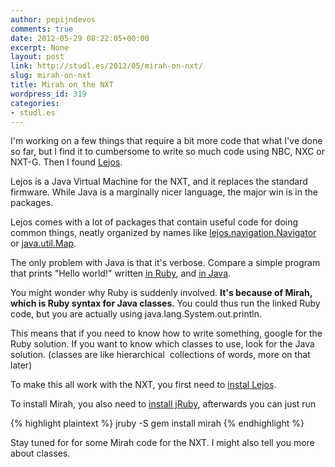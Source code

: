 ```yaml
---
author: pepijndevos
comments: true
date: 2012-05-29 08:22:05+00:00
excerpt: None
layout: post
link: http://studl.es/2012/05/mirah-on-nxt/
slug: mirah-on-nxt
title: Mirah on the NXT
wordpress_id: 319
categories:
- studl.es
---
```


I'm working on a few things that require a bit more code that what I've done so far, but I find it to cumbersome to write so much code using NBC, NXC or NXT-G. Then I found <a href="http://lejos.sourceforge.net/">Lejos</a>.

Lejos is a Java Virtual Machine for the NXT, and it replaces the standard firmware. While Java is a marginally nicer language, the major win is in the packages.

Lejos comes with a lot of packages that contain useful code for doing common things, neatly organized by names like <a href="http://lejos.sourceforge.net/nxt/nxj/api/lejos/robotics/navigation/Navigator.html">lejos.navigation.Navigator</a> or <a href="http://lejos.sourceforge.net/nxt/nxj/api/java/util/Map.html">java.util.Map</a>.

The only problem with Java is that it's verbose. Compare a simple program that prints "Hello world!" written <a href="http://rosettacode.org/wiki/Hello_world/Text#Ruby">in Ruby</a>, and <a href="http://rosettacode.org/wiki/Hello_world/Text#Java">in Java</a>.

You might wonder why Ruby is suddenly involved. <strong>It's because of Mirah, which is Ruby syntax for Java classes. </strong>You could thus run the linked Ruby code, but you are actually using java.lang.System.out.println.

This means that if you need to know how to write something, google for the Ruby solution. If you want to know which classes to use, look for the Java solution. (classes are like hierarchical  collections of words, more on that later)

To make this all work with the NXT, you first need to <a href="http://lejos.sourceforge.net/nxt/nxj/tutorial/Preliminaries/GettingStarted.htm">instal Lejos</a>.

To install Mirah, you also need to <a href="http://jruby.org/getting-started">install jRuby</a>, afterwards you can just run

{% highlight plaintext %}
jruby -S gem install mirah
{% endhighlight %}

Stay tuned for for some Mirah code for the NXT. I might also tell you more about classes.